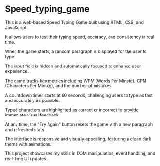 # Speed_typing_game

This is a web-based Speed Typing Game built using HTML, CSS, and JavaScript.

It allows users to test their typing speed, accuracy, and consistency in real time.

When the game starts, a random paragraph is displayed for the user to type.

The input field is hidden and automatically focused to enhance user experience.

The game tracks key metrics including WPM (Words Per Minute), CPM (Characters Per Minute), and the number of mistakes.

A countdown timer starts at 60 seconds, challenging users to type as fast and accurately as possible.

Typed characters are highlighted as correct or incorrect to provide immediate visual feedback.

At any time, the "Try Again" button resets the game with a new paragraph and refreshed stats.

The interface is responsive and visually appealing, featuring a clean dark theme with animations.

This project showcases my skills in DOM manipulation, event handling, and real-time UI updates.

